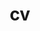 ---
layout: none
permalink: /cv/
title: cv
nav: true
nav_order: 5
redirect_to: /assets/pdf/CV_LongjuBai.pdf
---